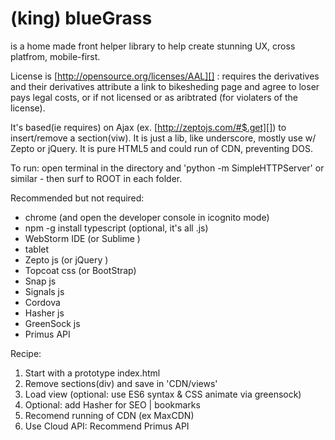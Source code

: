 # (king) blueGrass
 is a home made front helper library to help create stunning UX, cross platfrom, mobile-first.

License is [http://opensource.org/licenses/AAL][] : requires the derivatives and their derivatives attribute a link to bikesheding page and agree to loser pays legal costs, or if not licensed or as aribtrated (for violaters of the license).

It's based(ie requires) on Ajax (ex. [http://zeptojs.com/#$.get][]) to insert/remove a section(viw). It is just a lib, like underscore, mostly use w/ Zepto or jQuery.
It is pure HTML5 and could run of CDN, preventing DOS.

To run:
open terminal in the directory and 'python -m SimpleHTTPServer' or similar - then surf to ROOT in each folder.

Recommended but not required:
* chrome  (and open the developer console in icognito mode)
* npm -g install typescript (optional, it's all .js)
* WebStorm IDE (or  Sublime )
* tablet
* Zepto js  (or jQuery )
* Topcoat css  (or BootStrap)
* Snap js
* Signals js
* Cordova
* Hasher js
* GreenSock js
* Primus API

Recipe:
1. Start with a prototype index.html
2. Remove sections(div) and save in 'CDN/views'
3. Load view (optional: use ES6 syntax & CSS animate via greensock)
4. Optional: add Hasher for SEO | bookmarks
5. Recomend running of CDN (ex MaxCDN)
6. Use Cloud API: Recommend Primus API


